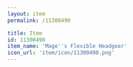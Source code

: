 ```yaml
---
layout: item
permalink: /11300490

title: Item
id: 11300490
item_name: 'Mage''s Flexible Headgear'
icon_url: 'item/icon/11300490.png'
---
```

